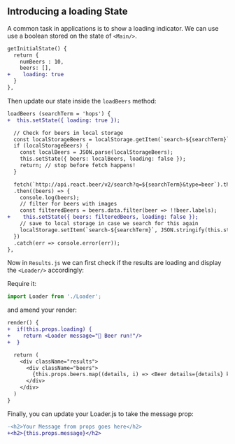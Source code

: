 ## Introducing a loading State

A common task in applications is to show a loading indicator. We can use use a boolean stored on the state of `<Main/>`. 

```diff
getInitialState() {
  return {
    numBeers : 10,
    beers: [],
+    loading: true
  }
},
```

Then update our state inside the `loadBeers` method:

```diff
loadBeers (searchTerm = 'hops') {
+  this.setState({ loading: true });

  // Check for beers in local storage
  const localStorageBeers = localStorage.getItem(`search-${searchTerm}`);
  if (localStorageBeers) {
    const localBeers = JSON.parse(localStorageBeers);
    this.setState({ beers: localBeers, loading: false });
    return; // stop before fetch happens!
  }

  fetch(`http://api.react.beer/v2/search?q=${searchTerm}&type=beer`).then(data => data.json())
  .then((beers) => {
    console.log(beers);
    // filter for beers with images
    const filteredBeers = beers.data.filter(beer => !!beer.labels);
+    this.setState({ beers: filteredBeers, loading: false });
    // save to local storage in case we search for this again
    localStorage.setItem(`search-${searchTerm}`, JSON.stringify(this.state.beers));
  })
  .catch(err => console.error(err));
},

```

Now in `Results.js` we can first check if the results are loading and display the `<Loader/>` accordingly:

Require it:

```js
import Loader from './Loader';
```

and amend your render:

```diff
render() {
+  if(this.props.loading) {
+    return <Loader message="🍻 Beer run!"/>
+  }

  return (
    <div className="results">
      <div className="beers">
        {this.props.beers.map((details, i) => <Beer details={details} key={i}/>)}
      </div>
    </div>
  )
}
```

Finally, you can update your Loader.js to take the message prop:

```diff
-<h2>Your Message from props goes here</h2>
+<h2>{this.props.message}</h2>
```
